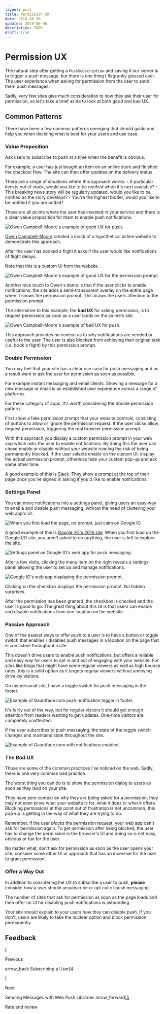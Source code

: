 ```yaml
---
layout: post
title: Permission UX
date: 2016-06-30
updated: 2019-06-06
description: TODO
draft: true
---
```


# Permission UX

The natural step after getting a `PushSubscription` and saving it our server is to trigger a push
message, but there is one thing I flagrantly glossed over. The user experience when asking for
permission from the user to send them push messages.

Sadly, very few sites give much consideration to how they ask their user for permission, so let's
take a brief aside to look at both good and bad UX.

## Common Patterns

There have been a few common patterns emerging that should guide and help you when deciding what is
best for your users and use case.

### Value Proposition

Ask users to subscribe to push at a time when the benefit is obvious.

For example, a user has just bought an item on an online store and finished the checkout flow. The
site can then offer updates on the delivery status.

There are a range of situations where this approach works: - A particular item is out of stock,
would you like to be notified when it's next available? - This breaking news story will be regularly
updated, would you like to be notified as the story develops? - You're the highest bidder, would you
like to be notified if you are outbid?

These are all points where the user has invested in your service and there is a clear value
proposition for them to enable push notifications.

![Owen Campbell-Moore's example of good UX for push.](https://developers.google.com/web/fundamentals/push-notifications/images/ux-examples/owen/owen-good-example.png)

[Owen Campbell-Moore][1] created a mock of a hypothetical airline website to demonstrate this
approach.

After the user has booked a flight it asks if the user would like notifications of flight delays.

Note that this is a custom UI from the website.

![Owen Campbell-Moore's example of good UX for the permission prompt.](https://developers.google.com/web/fundamentals/push-notifications/images/ux-examples/owen/owen-permission-prompt.png)

Another nice touch to Owen's demo is that if the user clicks to enable notifications, the site adds
a semi-transparent overlay on the entire page when it shows the permission prompt. This draws the
users attention to the permission prompt.

The alternative to this example, the **bad UX** for asking permission, is to request permission as
soon as a user lands on the airline's site.

![Owen Campbell-Moore's example of bad UX for push.](https://developers.google.com/web/fundamentals/push-notifications/images/ux-examples/owen/owen-bad-ux.png)

This approach provides no context as to why notifications are needed or useful to the user. The user
is also blocked from achieving their original task (i.e. book a flight) by this permission prompt.

### Double Permission

You may feel that your site has a clear use case for push messaging and as a result want to ask the
user for permission as soon as possible.

For example instant messaging and email clients. Showing a message for a new message or email is an
established user experience across a range of platforms.

For these category of apps, it's worth considering the double permission pattern.

First show a fake permission prompt that your website controls, consisting of buttons to allow or
ignore the permission request. If the user clicks allow, request permission, triggering the real
browser permission prompt.

With this approach you display a custom permission prompt in your web app which asks the user to
enable notifications. By doing this the user can chose enable or disable without your website
running the risk of being permanently blocked. If the user selects enable on the custom UI, display
the actual permission prompt, otherwise hide your custom pop-up and ask some other time.

A good example of this is [Slack][2]. They show a prompt at the top of their page once you've signed
in asking if you'd like to enable notifications.

### Settings Panel

You can move notifications into a settings panel, giving users an easy way to enable and disable
push messaging, without the need of cluttering your web app's UI.

![When you first load the page, no prompt, just calm on Google IO.](https://developers.google.com/web/fundamentals/push-notifications/images/ux-examples/google-io/google-io-first-load.png)

A good example of this is [Google I/O's 2016 site][3]. When you first load up the Google I/O site,
you aren't asked to do anything, the user is left to explore the site.

![Settings panel on Google IO's web app for push messaging.](https://developers.google.com/web/fundamentals/push-notifications/images/ux-examples/google-io/google-io-settings-panel.png)

After a few visits, clicking the menu item on the right reveals a settings panel allowing the user
to set up and manage notifications.

![Google IO's web app displaying the permission prompt.](https://developers.google.com/web/fundamentals/push-notifications/images/ux-examples/google-io/google-io-permission-prompt.png)

Clicking on the checkbox displays the permission prompt. No hidden surprises.

After the permission has been granted, the checkbox is checked and the user is good to go. The great
thing about this UI is that users can enable and disable notifications from one location on the
website.

### Passive Approach

One of the easiest ways to offer push to a user is to have a button or toggle switch that enables /
disables push messages in a location on the page that is consistent throughout a site.

This doesn't drive users to enable push notifications, but offers a reliable and easy way for users
to opt in and out of engaging with your website. For sites like blogs that might have some regular
viewers as well as high bounce rates, this is a solid option as it targets regular viewers without
annoying drive-by visitors.

On my personal site, I have a toggle switch for push messaging in the footer.

![Example of Gauntface.com push notification toggle in
footer.](https://developers.google.com/web/fundamentals/push-notifications/images/ux-examples/gauntface/gauntface-intro.png)

It's fairly out of the way, but for regular visitors it should get enough attention from readers
wanting to get updates. One-time visitors are completely unaffected.

If the user subscribes to push messaging, the state of the toggle switch changes and maintains state
throughout the site.

![Example of Gauntface.com with notifications
enabled.](https://developers.google.com/web/fundamentals/push-notifications/images/ux-examples/gauntface/gauntface-enabled.png)

### The Bad UX

Those are some of the common practices I've noticed on the web. Sadly, there is one very common bad
practice.

The worst thing you can do is to show the permission dialog to users as soon as they land on your
site.

They have zero context on why they are being asked for a permission, they may not even know what
your website is for, what it does or what it offers. Blocking permissions at this point out of
frustration is not uncommon, this pop-up is getting in the way of what they are trying to do.

Remember, if the user _blocks_ the permission request, your web app can't ask for permission again.
To get permission after being blocked, the user has to change the permission in the browser's UI and
doing so is not easy, obvious or fun for the user.

No matter what, don't ask for permission as soon as the user opens your site, consider some other UI
or approach that has an incentive for the user to grant permission.

### Offer a Way Out

In addition to considering the UX to subscribe a user to push, **please** consider how a user should
unsubscribe or opt out of push messaging.

The number of sites that ask for permission as soon as the page loads and then offer no UI for
disabling push notifications is astounding.

Your site should explain to your users how they can disable push. If you don't, users are likely to
take the nuclear option and block permission permanently.

## Feedback

[

Previous

arrow_back Subscribing a User][4]

[

Next

Sending Messages with Web Push Libraries arrow_forward][5]

Rate and review

[1]: https://twitter.com/owencm
[2]: https://slack.com/
[3]: https://events.google.com/io2016/
[4]: /web/fundamentals/push-notifications/subscribing-a-user
[5]: /web/fundamentals/push-notifications/sending-messages-with-web-push-libraries
